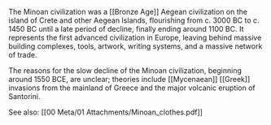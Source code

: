 The Minoan civilization was a [[Bronze Age]] Aegean civilization on the island of Crete and other Aegean Islands, flourishing from c. 3000 BC to c. 1450 BC until a late period of decline, finally ending around 1100 BC. It represents the first advanced civilization in Europe, leaving behind massive building complexes, tools, artwork, writing systems, and a massive network of trade.

The reasons for the slow decline of the Minoan civilization, beginning around 1550 BCE, are unclear; theories include [[Mycenaean]] [[Greek]] invasions from the mainland of Greece and the major volcanic eruption of Santorini.

See also: [[00 Meta/01 Attachments/Minoan_clothes.pdf]]